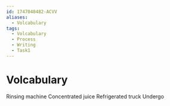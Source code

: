 ```yaml
---
id: 1747040482-ACVV
aliases:
  - Volcabulary
tags:
  - Volcabulary
  - Process
  - Writing
  - Task1
---
```


# Volcabulary

Rinsing machine
Concentrated juice
Refrigerated truck
Undergo
